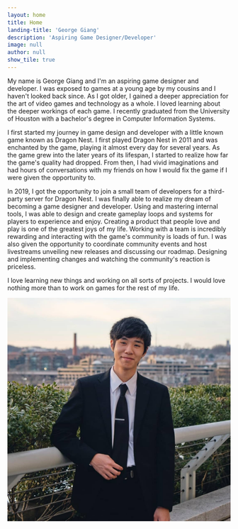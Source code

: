 ```yaml
---
layout: home
title: Home
landing-title: 'George Giang'
description: 'Aspiring Game Designer/Developer'
image: null
author: null
show_tile: true
---
```


My name is George Giang and I'm an aspiring game designer and developer. I was exposed to games at a young age by my cousins and I haven't looked back since. As I got older, I gained a deeper appreciation for the art of video games and technology as a whole. I loved learning about the deeper workings of each game. I recently graduated from the University of Houston with a bachelor's degree in Computer Information Systems.

I first started my journey in game design and developer with a little known game known as Dragon Nest. I first played Dragon Nest in 2011 and was enchanted by the game, playing it almost every day for several years. As the game grew into the later years of its lifespan, I started to realize how far the game's quality had dropped. From then, I had vivid imaginations and had hours of conversations with my friends on how I would fix the game if I were given the opportunity to.

In 2019, I got the opportunity to join a small team of developers for a third-party server for Dragon Nest. I was
finally able to realize my dream of becoming a game designer and developer. Using and mastering internal tools, I was able to design and create gameplay loops and systems for players to experience and enjoy. Creating a product that people love and play is one of the greatest joys of my life. Working with a team is incredibly rewarding and interacting with the game's community is loads of fun. I was also given the opportunity to coordinate community events and host livestreams unveiling
new releases and discussing our roadmap. Designing and implementing changes and watching the community's reaction is priceless.

I love learning new things and working on all sorts of projects. I would love nothing more than to work on games for the rest of my life.

![alttext](/assets/images/me.jpg)
